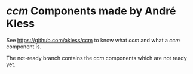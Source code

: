 # _ccm_ Components made by André Kless

See https://github.com/akless/ccm to know what _ccm_ and what a _ccm_ component is.

The not-ready branch contains the _ccm_ components which are not ready yet.
